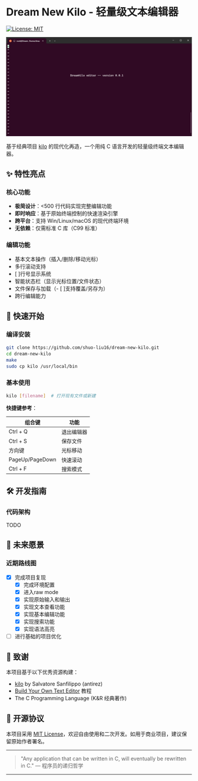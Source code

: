 # Dream New Kilo - 轻量级文本编辑器

[![License: MIT](https://img.shields.io/badge/License-MIT-blue.svg)](https://opensource.org/licenses/MIT)

![Demo Screenshot](src/images/image.png)  

基于经典项目 [kilo](https://github.com/antirez/kilo) 的现代化再造，一个用纯 C 语言开发的轻量级终端文本编辑器。

## ✨ 特性亮点

### 核心功能

- **极简设计**：<500 行代码实现完整编辑功能
- **即时响应**：基于原始终端控制的快速渲染引擎
- **跨平台**：支持 Win/Linux/macOS 的现代终端环境
- **无依赖**：仅需标准 C 库（C99 标准）

### 编辑功能

- 基本文本操作（插入/删除/移动光标）
- 多行滚动支持
- [ ]行号显示系统
- 智能状态栏（显示光标位置/文件状态）
- 文件保存与加载（- [ ]支持覆盖/另存为）
- 跨行编辑能力

## 🚀 快速开始

### 编译安装

```bash
git clone https://github.com/shuo-liu16/dream-new-kilo.git
cd dream-new-kilo
make
sudo cp kilo /usr/local/bin
```

### 基本使用

```bash
kilo [filename]  # 打开现有文件或新建
```

**快捷键参考**：

| 组合键          | 功能                 |
|-----------------|----------------------|
| Ctrl + Q        | 退出编辑器           |
| Ctrl + S        | 保存文件             |
| 方向键          | 光标移动             |
| PageUp/PageDown | 快速滚动             |
| Ctrl + F        | 搜索模式             |

## 🛠️ 开发指南

### 代码架构

TODO

## 🌟 未来愿景

### 近期路线图

- [x] 完成项目复现
  - [x] 完成环境配置
  - [x] 进入raw mode
  - [x] 实现原始输入和输出
  - [x] 实现文本查看功能
  - [x] 实现基本编辑功能
  - [x] 实现搜索功能
  - [x] 实现语法高亮
- [ ] 进行基础的项目优化

## 🙏 致谢

本项目基于以下优秀资源构建：

- [kilo](https://github.com/antirez/kilo) by Salvatore Sanfilippo (antirez)
- [Build Your Own Text Editor](https://viewsourcecode.org/snaptoken/kilo/) 教程
- The C Programming Language (K&R 经典著作)

## 📜 开源协议

本项目采用 [MIT License](LICENSE)，欢迎自由使用和二次开发。如用于商业项目，建议保留原始作者署名。

---

> "Any application that can be written in C, will eventually be rewritten in C." — 程序员的递归哲学

---
